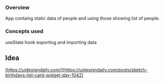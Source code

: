 ### Overview
App containg static data of people and using those showing list of people.

### Concepts used
useState hook
exporting and importing data

## Idea

[https://uidesigndaily.com/](https://uidesigndaily.com/posts/sketch-birthdays-list-card-widget-day-1042)

